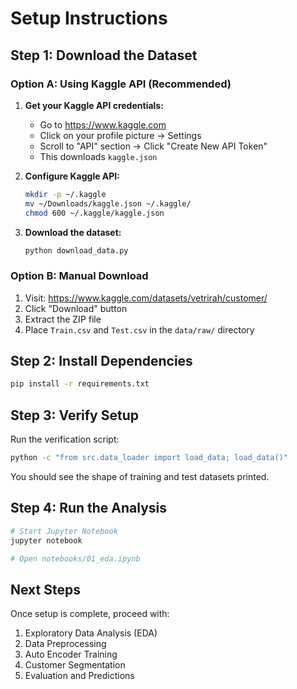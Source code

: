# Setup Instructions

## Step 1: Download the Dataset

### Option A: Using Kaggle API (Recommended)

1. **Get your Kaggle API credentials:**
   - Go to https://www.kaggle.com
   - Click on your profile picture → Settings
   - Scroll to "API" section → Click "Create New API Token"
   - This downloads `kaggle.json`

2. **Configure Kaggle API:**
   ```bash
   mkdir -p ~/.kaggle
   mv ~/Downloads/kaggle.json ~/.kaggle/
   chmod 600 ~/.kaggle/kaggle.json
   ```

3. **Download the dataset:**
   ```bash
   python download_data.py
   ```

### Option B: Manual Download

1. Visit: https://www.kaggle.com/datasets/vetrirah/customer/
2. Click "Download" button
3. Extract the ZIP file
4. Place `Train.csv` and `Test.csv` in the `data/raw/` directory

## Step 2: Install Dependencies

```bash
pip install -r requirements.txt
```

## Step 3: Verify Setup

Run the verification script:
```bash
python -c "from src.data_loader import load_data; load_data()"
```

You should see the shape of training and test datasets printed.

## Step 4: Run the Analysis

```bash
# Start Jupyter Notebook
jupyter notebook

# Open notebooks/01_eda.ipynb
```

## Next Steps

Once setup is complete, proceed with:
1. Exploratory Data Analysis (EDA)
2. Data Preprocessing
3. Auto Encoder Training
4. Customer Segmentation
5. Evaluation and Predictions
